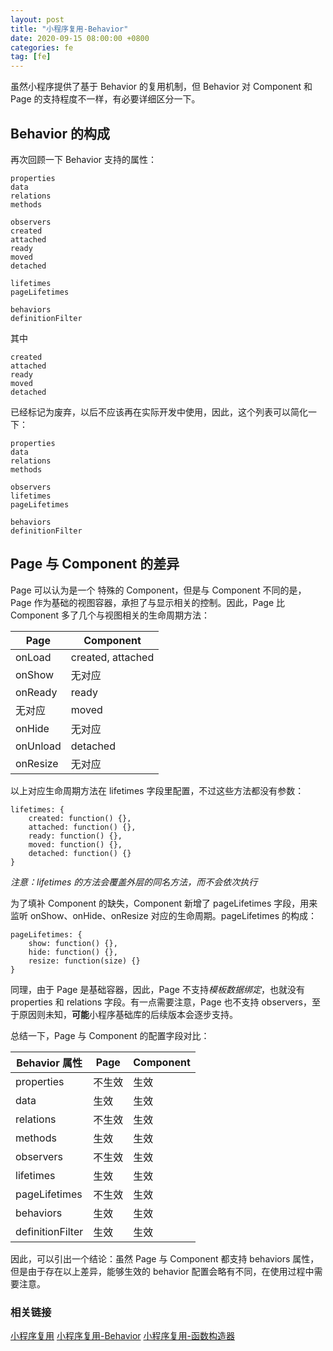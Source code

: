 ```yaml
---
layout: post
title: "小程序复用-Behavior"
date: 2020-09-15 08:00:00 +0800
categories: fe
tag: [fe]
---
```


虽然小程序提供了基于 Behavior 的复用机制，但 Behavior 对 Component 和 Page 的支持程度不一样，有必要详细区分一下。

<!-- more -->

## Behavior 的构成

再次回顾一下 Behavior 支持的属性：

    properties
    data
    relations
    methods

    observers
    created
    attached
    ready
    moved
    detached
    
    lifetimes
    pageLifetimes

    behaviors
    definitionFilter

其中

    created
    attached
    ready
    moved
    detached

已经标记为废弃，以后不应该再在实际开发中使用，因此，这个列表可以简化一下：

    properties
    data
    relations
    methods

    observers
    lifetimes
    pageLifetimes

    behaviors
    definitionFilter

## Page 与 Component 的差异

Page 可以认为是一个 特殊的 Component，但是与 Component 不同的是，Page 作为基础的视图容器，承担了与显示相关的控制。因此，Page 比 Component 多了几个与视图相关的生命周期方法：

| Page     | Component  |         
| ----     | ----       |       
| onLoad   | created, attached|
| onShow   | 无对应     |              
| onReady  | ready      |              
| 无对应    | moved     |              
| onHide   | 无对应     |                  
| onUnload | detached   |                  
| onResize | 无对应     |                  

以上对应生命周期方法在 lifetimes 字段里配置，不过这些方法都没有参数：

    lifetimes: {
        created: function() {},
        attached: function() {},
        ready: function() {},
        moved: function() {},
        detached: function() {}
    }

*注意：lifetimes 的方法会覆盖外层的同名方法，而不会依次执行*

为了填补 Component 的缺失，Component 新增了 pageLifetimes 字段，用来监听 onShow、onHide、onResize 对应的生命周期。pageLifetimes 的构成：

    pageLifetimes: {
        show: function() {},
        hide: function() {},
        resize: function(size) {}
    }


同理，由于 Page 是基础容器，因此，Page 不支持*模板数据绑定*，也就没有 properties 和 relations 字段。有一点需要注意，Page 也不支持 observers，至于原因则未知，**可能**小程序基础库的后续版本会逐步支持。

总结一下，Page 与 Component 的配置字段对比：

| Behavior 属性    | Page   | Component  |
| ----             | ----   | ----       |
| properties       | 不生效 | 生效 |
| data             | 生效   | 生效 |
| relations        | 不生效 | 生效 |
| methods          | 生效   | 生效 |
| observers        | 不生效 | 生效 |
| lifetimes        | 生效   | 生效 |
| pageLifetimes    | 不生效 | 生效 |
| behaviors        | 生效   | 生效 |
| definitionFilter | 生效   | 生效 |

因此，可以引出一个结论：虽然 Page 与 Component 都支持 behaviors 属性，但是由于存在以上差异，能够生效的 behavior 配置会略有不同，在使用过程中需要注意。


### 相关链接

[小程序复用](./2020-09-16-fe-miniapp-reuse.md)
[小程序复用-Behavior](./2020-09-16-fe-miniapp-reuse-2.md)
[小程序复用-函数构造器](./2020-09-16-fe-miniapp-reuse-3.md)